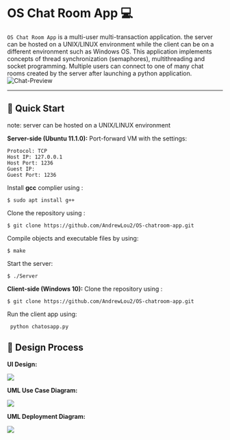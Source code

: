 OS Chat Room App 💻
===
```OS Chat Room App``` is a multi-user multi-transaction application. the server can be hosted on a UNIX/LINUX environment while the client can be on a different environment such as Windows OS. This application implements concepts of thread synchronization (semaphores), multithreading and socket programming. Multiple users can connect to one of many chat rooms created by the server after launching a python application.
![Chat-Preview](https://media.discordapp.net/attachments/868924230102818896/916054403532849202/unknown.png?width=839&height=676)

---
 ## 🌴 Quick Start
 note: server can be hosted on a UNIX/LINUX environment
 
 **Server-side (Ubuntu 11.1.0):**
  Port-forward VM with the settings:
  ```
  Protocol: TCP
  Host IP: 127.0.0.1
  Host Port: 1236
  Guest IP: 
  Guest Port: 1236
  ```
  Install **gcc** complier using :

 ```$ sudo apt install g++ ```

 Clone the repository using :

 ```$ git clone https://github.com/AndrewLou2/OS-chatroom-app.git```

 Compile objects and executable files by using:

 ```$ make```

 Start the server:

 ```$ ./Server```



**Client-side (Windows 10):**
Clone the repository using :

 ```$ git clone https://github.com/AndrewLou2/OS-chatroom-app.git```

 Run the client app  using:

 ``` python chatosapp.py```

 
## 📐 Design Process

 **UI Design:**

 ![](https://cdn.discordapp.com/attachments/868924230102818896/916054324830949376/unknown.png)
 
 **UML Use Case Diagram:**

 ![](https://cdn.discordapp.com/attachments/868924230102818896/916056012291702844/UML-Use-Case.png)

 **UML Deployment Diagram:**

 ![](https://cdn.discordapp.com/attachments/868924230102818896/916056012014899200/UML-Deployment.png)
